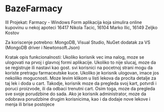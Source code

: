 # BazeFarmacy
III Projekat: Farmacy - Windows Form aplikacija koja simulira online kupovinu u nekoj apoteci
  16417 Nikola Tacic, 16104 Marko Ilic, 16149 Zeljko Kostov


Za koriscenje potrebno: MongoDB, Visual Studio, NuGet dodatak za VS (MongoDB driver i Newtonsoft.Json)

Kratak opis funkcionalnosti: Ukoliko korisnik vec ima nalog, moze se ulogovati na prvoj i glavnoj formi aplikacije. Ukoliko to nije slucaj,
moze da se registruje ili nastavi kao gost. svi korisnici na pocetnoj strani mogu da koriste pretragu farmaceutske kuce. Ukoliko je korisnik ulogovan, imace
jos nekoliko mogucnosti. Moze levim klikom u listi lekova da procita detalje za taj lek i doda u cart. Takodje, korisnik moze da pregleda svoj kart, potvrdi i poruci
proizvode, ili da odbaci trenutni cart. Osim toga, moze da pregleda sve svoje porudzbine do sada. Ako je korisnik administrator, moze da odobrava porudzbine drugim
korisnicima, kao i da dodaje nove lekove i menja ili brise postojece

